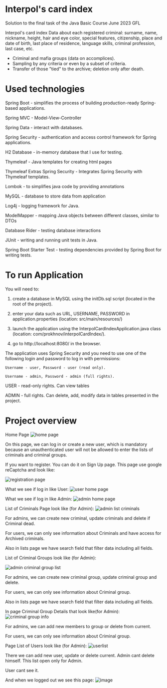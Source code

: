 # Interpol's card index

Solution to the final task of the Java Basic Course June 2023 GFL

Interpol's card index
Data about each registered criminal: surname, name, nickname, height, hair and eye color, special features, citizenship, place and date of birth, last place of residence, language skills, criminal profession, last case, etc.
- Criminal and mafia groups (data on accomplices).
- Sampling by any criteria or even by a subset of criteria.
- Transfer of those "tied" to the archive; deletion only after death.

# Used technologies

Spring Boot -  simplifies the process of building production-ready Spring-based applications.

Spring MVC - Model-View-Controller

Spring Data - interact with databases.

Spring Security - authentication and access control framework for Spring applications.

H2 Database -  in-memory database that I use for testing.

Thymeleaf - Java templates for creating html pages

Thymeleaf Extras Spring Security - Integrates Spring Security with Thymeleaf templates.

Lombok - to simplifies java code by providing annotations

MySQL - database to store data from application

Log4j - logging framework for Java.

ModelMapper - mapping Java objects between different classes, similar to DTOs

Database Rider - testing database interactions

JUnit - writing and running unit tests in Java.

Spring Boot Starter Test - testing dependencies provided by Spring Boot for writing tests.

# To run Application

You will need to:
1. create a database in MySQL using the initDb.sql script (located in the root of the project).
2. enter your data such as URL, USERNAME, PASSWORD in application.properties (location: src/main/resources/)
3. launch the application using the InterpolCardIndexApplication.java class (location: com/prokhnov/interpolCardIndex/).

4. go to http://localhost:8080/ in the browser.

The application uses Spring Security and you need to use one of the following login and password to log in with permissions:

    Username - user, Password - user (read only).
  
    Username - admin, Password - admin (full rights).

USER - read-only rights. Can view tables

ADMIN - full rights. Can delete, add, modify data in tables presented in the project.

# Project overview

Home Page 
![home page](https://github.com/Igor-Proh/InterpolCardIndex/assets/71402291/0632024b-1435-43e8-9ade-fb0e206f48f6)

On this page, we can log in or create a new user, which is mandatory because an unauthenticated user will not be allowed to enter the lists of criminals and criminal groups.

If you want to register. You can do it on Sign Up page. This page use google reCaptcha and look like:

![registration page](https://github.com/Igor-Proh/InterpolCardIndex/assets/71402291/6e152fdb-0410-47b4-ba23-305b777bb49b)

What we see if log in like User:
![user home page](https://github.com/Igor-Proh/InterpolCardIndex/assets/71402291/f8156464-33a6-4cd5-8306-247a47f405dd)

What we see if log in like Admin:
![admin home page](https://github.com/Igor-Proh/InterpolCardIndex/assets/71402291/73e2c5a0-ab76-4573-b415-7df6590fb03d)

List of Criminals Page look like (for Admin):
![admin list criminals](https://github.com/Igor-Proh/InterpolCardIndex/assets/71402291/711a6826-f9e5-4c05-8f50-c8b6979bc64a)

For admins, we can create new criminal, update criminals and delete if Criminal dead. 

For users, we can only see information about Criminals and have access for Archived criminals.

Also in lists page we have search field that filter data including all fields.

List of Criminal Groups look like (for Admin):

![admin criminal group list](https://github.com/Igor-Proh/InterpolCardIndex/assets/71402291/f10a3f08-3aa1-462f-9659-2de6ca17d27a)

For admins, we can create new criminal group, update criminal group and delete. 

For users, we can only see information about Criminal group.

Also in lists page we have search field that filter data including all fields.

In page Criminal Group Details that look like(for Admin):
![criminal group info](https://github.com/Igor-Proh/InterpolCardIndex/assets/71402291/2b0542a0-5f6c-412f-887c-7e40a9043380)


For admins, we can add new members to group or delete from current. 

For users, we can only see information about Criminal group.

Page List of Users look like (for Admin):
![userlist](https://github.com/Igor-Proh/InterpolCardIndex/assets/71402291/542e5bc1-55d6-4cea-8720-cca6c35d017e)


There we can add new user, update or delete current. Admin cant delete himself. This list open only for Admin.

User cant see it.

And when we logged out we see this page:
![image](https://github.com/Igor-Proh/InterpolCardIndex/assets/71402291/94eaeeed-583e-45b5-8449-2d24c640dc5f)



